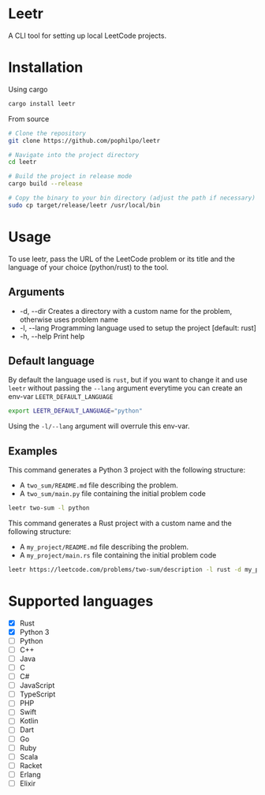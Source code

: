 # Leetr

A CLI tool for setting up local LeetCode projects.

# Installation
Using cargo
```sh
cargo install leetr
```

From source
```sh
# Clone the repository
git clone https://github.com/pophilpo/leetr

# Navigate into the project directory
cd leetr

# Build the project in release mode
cargo build --release

# Copy the binary to your bin directory (adjust the path if necessary)
sudo cp target/release/leetr /usr/local/bin
```

# Usage

To use leetr, pass the URL of the LeetCode problem or its title and the language of your choice (python/rust) to the tool. 



## Arguments
  - -d, --dir <directory>  Creates a directory with a custom name for the problem, otherwise uses problem name
  - -l, --lang <language>  Programming language used to setup the project [default: rust]
  - -h, --help             Print help

## Default language
By default the language used is `rust`, but if you want to change it and use `leetr` without passing the `--lang` argument everytime
you can create an env-var `LEETR_DEFAULT_LANGUAGE`

```sh
export LEETR_DEFAULT_LANGUAGE="python"
```
Using the `-l/--lang` argument will overrule this env-var.


## Examples


This command generates a Python 3 project with the following structure:
- A `two_sum/README.md` file describing the problem.
- A `two_sum/main.py` file containing the initial problem code
```sh
leetr two-sum -l python
```

This command generates a Rust project with a custom name and the following structure:
- A `my_project/README.md` file describing the problem.
- A `my_project/main.rs` file containing the initial problem code
```sh
leetr https://leetcode.com/problems/two-sum/description -l rust -d my_project
```

# Supported languages

- [x] Rust
- [x] Python 3
- [ ] Python
- [ ] C++
- [ ] Java
- [ ] C
- [ ] C#
- [ ] JavaScript
- [ ] TypeScript
- [ ] PHP
- [ ] Swift
- [ ] Kotlin
- [ ] Dart
- [ ] Go
- [ ] Ruby
- [ ] Scala
- [ ] Racket
- [ ] Erlang
- [ ] Elixir
